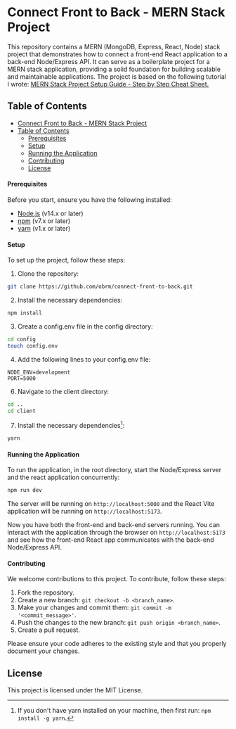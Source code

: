 # Connect Front to Back - MERN Stack Project

This repository contains a MERN (MongoDB, Express, React, Node) stack project that demonstrates how to connect a front-end React application to a back-end Node/Express API. It can serve as a boilerplate project for a MERN stack application, providing a solid foundation for building scalable and maintainable applications. 
The project is based on the following tutorial I wrote: [MERN Stack Project Setup Guide - Step by Step Cheat Sheet.](https://medium.com/@obrm770/mern-stack-project-setup-guide-step-by-step-cheat-sheet-25fae8d08a9a)


## Table of Contents 

- [Connect Front to Back - MERN Stack Project](#connect-front-to-back---mern-stack-project)
- [Table of Contents](#table-of-contents)
  - [Prerequisites](#prerequisites)
  - [Setup](#setup)
  - [Running the Application](#running-the-application)
  - [Contributing](#contributing)
  - [License](#license)

#### Prerequisites

Before you start, ensure you have the following installed:

* [Node.js](https://nodejs.org/en/download) (v14.x or later)
* [npm](https://www.npmjs.com/get-npm) (v7.x or later)
* [yarn](https://classic.yarnpkg.com/lang/en/docs/install) (v1.x or later)

#### Setup

To set up the project, follow these steps:

1. Clone the repository:

```bash
git clone https://github.com/obrm/connect-front-to-back.git
```

2. Install the necessary dependencies:

```bash
npm install
```

3. Create a config.env file in the config directory:

```bash
cd config
touch config.env
```  
4. Add the following lines to your config.env file:
```env
NODE_ENV=development
PORT=5000
```

6. Navigate to the client directory:
```bash
cd ..
cd client
```
7. Install the necessary dependencies[^1]:
```bash
yarn
```

#### Running the Application

To run the application, in the root directory, start the Node/Express server and the react application concurrently:

```bash
npm run dev
```
The server will be running on `http://localhost:5000` and the React Vite application will be running on `http://localhost:5173`.

Now you have both the front-end and back-end servers running. You can interact with the application through the browser on `http://localhost:5173` and see how the front-end React app communicates with the back-end Node/Express API.

#### Contributing

We welcome contributions to this project. To contribute, follow these steps:

1. Fork the repository.
2. Create a new branch: `git checkout -b <branch_name>`.
3. Make your changes and commit them: `git commit -m '<commit_message>'`.
4. Push the changes to the new branch: `git push origin <branch_name>`.
5. Create a pull request.

Please ensure your code adheres to the existing style and that you properly document your changes.

## License

This project is licensed under the MIT License. 

[^1]: If you don't have yarn installed on your machine, then first run: `npm install -g yarn`.
